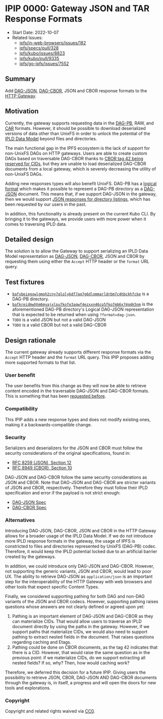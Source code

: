 # IPIP 0000: Gateway JSON and TAR Response Formats

- Start Date: 2022-10-07
- Related Issues:
  - [ipfs/in-web-browsers/issues/182]
  - [ipfs/specs/pull/328]
  - [ipfs/kubo/issues/8823]
  - [ipfs/kubo/pull/9335]
  - [ipfs/go-ipfs/issues/7552]

## Summary

Add [DAG-JSON], [DAG-CBOR], JSON and CBOR response formats to the [HTTP Gateway](../http-gateways/).

## Motivation

Currently, the gateway supports requesting data in the [DAG-PB], RAW, and [CAR]
formats. However, it should be possible to download deserialized versions of data other than UnixFS
in order to unlock the potential of the [IPLD Data Model][ipld-data-model] beyond files and directories.

The main functional gap in the IPFS ecosystem is the lack of support for non-UnixFS DAGs on HTTP gateways.
Users are able to create custom DAGs based on traversable DAG-CBOR thanks to [CBOR tag 42 being reserved for CIDs](https://github.com/core-wg/yang-cbor/issues/13#issuecomment-524378859),
but they are unable to load deserialized DAG-CBOR documents from a local gateway,
which is severely decreasing the utility of non-UnixFS DAGs.

Adding new responses types will also benefit UnixFS.
DAG-PB has a [logical format][dag-pb-format] which makes it possible
to represent a DAG-PB directory as a [DAG-JSON] document. This means that, if we
support DAG-JSON in the gateway, then we would support
[JSON responses for directory listings][ipfs/go-ipfs/issues/7552], which has been
requested by our users in the past.

In addition, this functionality is already present on the current Kubo CLI. By
bringing it to the gateways, we provide users with more power when it comes
to traversing IPLD data.

## Detailed design

The solution is to allow the Gateway to support serializing an IPLD Data Model
representation as [DAG-JSON], [DAG-CBOR], JSON and CBOR by requesting them
using either the `Accept` HTTP header or the `format` URL query.

## Test fixtures

- [`bafybeiegxwlgmoh2cny7qlolykdf7aq7g6dlommarldrbm7c4hbckhfcke`][f-dag-pb] is a
  DAG-PB directory.
- [`bafkreidmwhhm6myajxlpu7kofe3aqwf4ezxxn46cp5fko7mb6x74g4k5nm`][f-dag-pb-json]
  is the aforementioned DAG-PB directory's Logical DAG-JSON representation that
  is expected to be returned when using `?format=dag-json`.
- `TODO` is a valid JSON but not a valid DAG-JSON
- `TODO` is a valid CBOR but not a valid DAG-CBOR

## Design rationale

The current gateway already supports different response formats via the
`Accept` HTTP header and the `format` URL query. This IPIP proposes adding
more supported formats to that list.

### User benefit

The user benefits from this change as they will now be able to retrieve
content encoded in the traversable DAG-JSON and DAG-CBOR formats. This is
something that has been [requested before][ipfs/go-ipfs/issues/7552].

### Compatibility

This IPIP adds a new response types and does not modify existing ones,
making it a backwards-compatible change.

### Security

Serializers and deserializers for the JSON and CBOR must follow the security
considerations of the original specifications, found in:

- [RFC 8259 (JSON), Section 12][rfc8259-sec12]
- [RFC 8949 (CBOR), Section 10][rfc8949-sec10]

DAG-JSON and DAG-CBOR follow the same security considerations as JSON and CBOR.
Note that DAG-JSON and DAG-CBOR are stricter variants of JSON and CBOR, respectively.
Therefore they must follow their IPLD specification and error if the payload
is not strict enough:

- [DAG-JSON Spec][dag-json-spec]
- [DAG-CBOR Spec][dag-cbor-spec]

### Alternatives

Introducing DAG-JSON, DAG-CBOR, JSON and CBOR in the HTTP Gateway allows for
a broader usage of the IPLD Data Model. If we do not introduce more IPLD
response formats in the gateway, the usage of IPFS is constricted to files
and directories represented by UnixFS (DAG-PB) codec. Therefore, it would keep
the IPLD potential locked due to an artificial barrier created by the gateways.

In addition, we could introduce only DAG-JSON and DAG-CBOR. However, not
supporting the generic variants, JSON and CBOR, would lead to poor UX. The
ability to retrieve DAG-JSON as `application/json` is an important step
for the interoperability of the HTTP Gateway with web browsers and other tools
that expect specific Content Types.

Finally, we considered supporting pathing for both DAG and non-DAG variants of
the JSON and CBOR codecs. However, supporting pathing raises questions whose
answers are not clearly defined or agreed upon yet:

1. Pathing is an important element of DAG-JSON and DAG-CBOR as they can materialize
CIDs. That would allow users to traverse an IPLD document directly by using the paths
in the gateway. However, if we support paths that materialize CIDs, we would also
need to support pathing to extract nested fields in the document. That raises questions
regarding caching and Etags.
2. Pathing could be done on CBOR documents, as the tag 42 indicates that there is a CID.
However, that would raise the same question as in the previous point: if we materialize
CIDs, do we support extracting all nested fields? If so, why? Then, how would caching
work?

Therefore, we deferred this decision for a future IPIP. Giving users the possibility
to retrieve JSON, CBOR, DAG-JSON AND DAG-CBOR documents through the gateway is, in
itself, a progress and will open the doors for new tools and explorations.

### Copyright

Copyright and related rights waived via [CC0](https://creativecommons.org/publicdomain/zero/1.0/).

[DAG-PB]: https://ipld.io/docs/codecs/known/dag-pb/
[dag-pb-format]: https://ipld.io/specs/codecs/dag-pb/spec/#logical-format
[DAG-JSON]: https://ipld.io/docs/codecs/known/dag-json/
[DAG-CBOR]: https://ipld.io/docs/codecs/known/dag-cbor/
[CAR]: https://ipld.io/specs/transport/car/
[ipld-data-model]: https://ipld.io/docs/data-model/
[ipfs/in-web-browsers/issues/182]: https://github.com/ipfs/in-web-browsers/issues/182
[ipfs/specs/pull/328]: https://github.com/ipfs/specs/pull/328
[ipfs/kubo/issues/8823]: https://github.com/ipfs/kubo/issues/8823
[ipfs/kubo/pull/9335]: https://github.com/ipfs/kubo/pull/9335
[ipfs/go-ipfs/issues/7552]: https://github.com/ipfs/go-ipfs/issues/7552
[f-dag-pb]: https://dweb.link/ipfs/bafybeiegxwlgmoh2cny7qlolykdf7aq7g6dlommarldrbm7c4hbckhfcke
[f-dag-pb-json]: https://dweb.link/ipfs/bafkreidmwhhm6myajxlpu7kofe3aqwf4ezxxn46cp5fko7mb6x74g4k5nm
[rfc8259-sec12]: https://datatracker.ietf.org/doc/html/rfc8259#section-12
[rfc8949-sec10]: https://datatracker.ietf.org/doc/html/rfc8949#section-10
[dag-json-spec]: https://ipld.io/specs/codecs/dag-json/spec/
[dag-cbor-spec]: https://ipld.io/specs/codecs/dag-cbor/spec/
